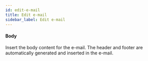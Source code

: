 ```yaml
---
id: edit-e-mail
title: Edit e-mail
sidebar_label: Edit e-mail
---
```

#### Body
Insert the body content for the e-mail. The header and footer are automatically generated and inserted in the e-mail. 

